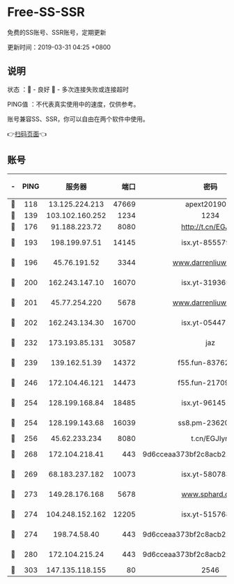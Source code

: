 # Free-SS-SSR

免费的SS账号、SSR账号，定期更新

更新时间：2019-03-31 04:25 +0800

## 说明

状态     ：🙂 - 良好 🙁 - 多次连接失败或连接超时

PING值   ：不代表真实使用中的速度，仅供参考。

账号兼容SS、SSR，你可以自由在两个软件中使用。

👉[扫码页面](https://liesauer.github.io/Free-SS-SSR/)👈

## 账号

|-|PING|服务器|端口|密码|加密方式|区域|
|:----:|:----:|:-----:|-----:|:----:|:----:|:----:|
|🙂|118|13.125.224.213|47669|apext2019001|chacha20|KR|
|🙂|139|103.102.160.252|1234|1234|rc4-md5|JP|
|🙂|176|91.188.223.72|8080|http://t.cn/EGJIyrl|rc4-md5|RU|
|🙂|193|198.199.97.51|14145|isx.yt-85557924|aes-256-cfb|US|
|🙂|196|45.76.191.52|3344|www.darrenliuwei.com|aes-256-cfb|JP|
|🙂|200|162.243.147.10|16070|isx.yt-31936504|aes-256-cfb|US|
|🙂|201|45.77.254.220|5678|www.darrenliuwei.com|aes-256-cfb|SG|
|🙂|202|162.243.134.30|16700|isx.yt-05447189|aes-256-cfb|US|
|🙂|232|173.193.85.131|30587|jaz|aes-256-cfb|US|
|🙂|239|139.162.51.39|14372|f55.fun-83762221|aes-256-cfb|SG|
|🙂|246|172.104.46.121|14473|f55.fun-21709141|aes-256-cfb|SG|
|🙂|254|128.199.168.84|18485|isx.yt-96145111|aes-256-cfb|SG|
|🙂|254|128.199.143.68|16039|ss8.pm-23620384|aes-256-cfb|SG|
|🙂|256|45.62.233.234|8080|t.cn/EGJIyrl|rc4-md5|CA|
|🙂|268|172.104.218.41|443|9d6cceaa373bf2c8acb22e60b6a58be6|aes-256-cfb|US|
|🙂|269|68.183.237.182|10073|isx.yt-58078392|aes-256-cfb|SG|
|🙂|273|149.28.176.168|5678|www.sphard.com|aes-256-cfb|AU|
|🙂|274|104.248.152.162|12205|isx.yt-51576828|aes-256-cfb|SG|
|🙂|274|198.74.58.40|443|9d6cceaa373bf2c8acb22e60b6a58be6|aes-256-cfb|US|
|🙂|280|172.104.215.24|443|9d6cceaa373bf2c8acb22e60b6a58be6|aes-256-cfb|US|
|🙂|303|147.135.118.155|80|2546|chacha20|US|
